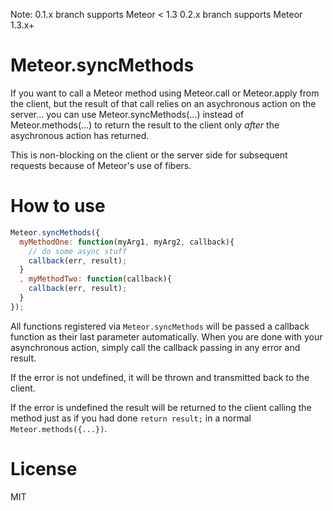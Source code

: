 Note: 
0.1.x branch supports Meteor < 1.3
0.2.x branch supports Meteor 1.3.x+

Meteor.syncMethods
==================

If you want to call a Meteor method using Meteor.call or Meteor.apply from the client, but the result of that call relies on an asychronous action on the server... you can use Meteor.syncMethods(...) instead of Meteor.methods(...) to return the result to the client only _after_ the asychronous action has returned.

This is non-blocking on the client or the server side for subsequent requests because of Meteor's use of fibers.

How to use
==========

```js
Meteor.syncMethods({
  myMethodOne: function(myArg1, myArg2, callback){
    // do some async stuff
    callback(err, result);
  }
  , myMethodTwo: function(callback){
    callback(err, result);
  }
});

```

All functions registered via `Meteor.syncMethods` will be passed a callback function as their last parameter automatically. When you are done with your asynchronous action, simply call the callback passing in any error and result. 

If the error is not undefined, it will be thrown and transmitted back to the client. 

If the error is undefined the result will be returned to the client calling the method just as if you had done `return result;` in a normal `Meteor.methods({...})`.

License
=======

MIT